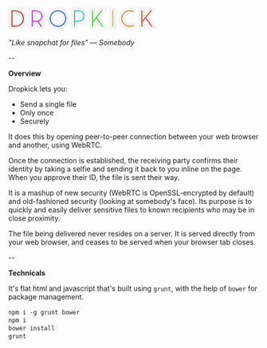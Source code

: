 <img src="images/logo.png" alt="Dropkick Logo" width="300"/>

_"Like snapchat for files" — Somebody_

--

**Overview**

Dropkick lets you:
- Send a single file
- Only once
- Securely

It does this by opening peer-to-peer connection between your web browser and
another, using WebRTC.

Once the connection is established, the receiving party confirms their identity
by taking a selfie and sending it back to you inline on the page. When you
approve their ID, the file is sent their way.

It is a mashup of new security (WebRTC is OpenSSL-encrypted by default) and
old-fashioned security (looking at somebody's face). Its purpose is to quickly
and easily deliver sensitive files to known recipients who may be in close
proximity.

The file being delivered never resides on a server. It is served directly from
your web browser, and ceases to be served when your browser tab closes.

--

**Technicals**

It's flat html and javascript that's built using `grunt`, with the help of
`bower` for package management.

```
npm i -g grunt bower
npm i
bower install
grunt
```

